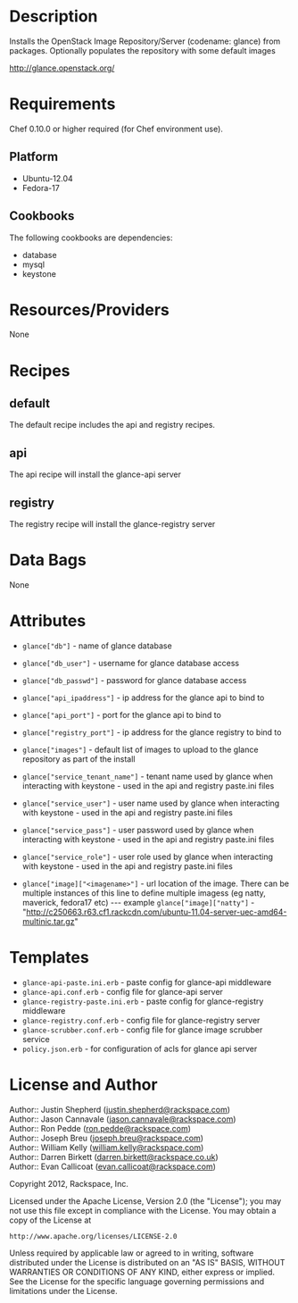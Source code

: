 Description
===========

Installs the OpenStack Image Repository/Server (codename: glance) from packages. Optionally populates the repository with some default images 

http://glance.openstack.org/

Requirements
============

Chef 0.10.0 or higher required (for Chef environment use).

Platform
--------

* Ubuntu-12.04
* Fedora-17

Cookbooks
---------

The following cookbooks are dependencies:

* database
* mysql
* keystone


Resources/Providers
===================

None


Recipes
=======

default
-------

The default recipe includes the api and registry recipes.

api
------

The api recipe will install the glance-api server

registry
--------

The registry recipe will install the glance-registry server


Data Bags
=========

None


Attributes 
==========

* `glance["db"]` - name of glance database
* `glance["db_user"]` - username for glance database access
* `glance["db_passwd"]` - password for glance database access
* `glance["api_ipaddress"]` - ip address for the glance api to bind to
* `glance["api_port"]` - port for the glance api to bind to
* `glance["registry_port"]` - ip address for the glance registry to bind to
* `glance["images"]` - default list of images to upload to the glance repository as part of the install

* `glance["service_tenant_name"]` - tenant name used by glance when interacting with keystone - used in the api and registry paste.ini files
* `glance["service_user"]` - user name used by glance when interacting with keystone -  used in the api and registry paste.ini files
* `glance["service_pass"]` - user password used by glance when interacting with keystone - used in the api and registry paste.ini files
* `glance["service_role"]` - user role used by glance when interacting with keystone - used in the api and registry paste.ini files

* `glance["image]["<imagename>"]` - url location of the <imagename> image. There can be multiple instances of this line to define multiple imagess (eg natty, maverick, fedora17 etc)
--- example `glance["image]["natty"]` - "http://c250663.r63.cf1.rackcdn.com/ubuntu-11.04-server-uec-amd64-multinic.tar.gz"


Templates
=========

* `glance-api-paste.ini.erb` - paste config for glance-api middleware
* `glance-api.conf.erb` - config file for glance-api server
* `glance-registry-paste.ini.erb` - paste config for glance-registry middleware
* `glance-registry.conf.erb` - config file for glance-registry server
* `glance-scrubber.conf.erb` - config file for glance image scrubber service
* `policy.json.erb` - for configuration of acls for glance api server


License and Author
==================

Author:: Justin Shepherd (<justin.shepherd@rackspace.com>)  
Author:: Jason Cannavale (<jason.cannavale@rackspace.com>)  
Author:: Ron Pedde (<ron.pedde@rackspace.com>)  
Author:: Joseph Breu (<joseph.breu@rackspace.com>)  
Author:: William Kelly (<william.kelly@rackspace.com>)  
Author:: Darren Birkett (<darren.birkett@rackspace.co.uk>)  
Author:: Evan Callicoat (<evan.callicoat@rackspace.com>)  

Copyright 2012, Rackspace, Inc.

Licensed under the Apache License, Version 2.0 (the "License");
you may not use this file except in compliance with the License.
You may obtain a copy of the License at

    http://www.apache.org/licenses/LICENSE-2.0

Unless required by applicable law or agreed to in writing, software
distributed under the License is distributed on an "AS IS" BASIS,
WITHOUT WARRANTIES OR CONDITIONS OF ANY KIND, either express or implied.
See the License for the specific language governing permissions and
limitations under the License.
